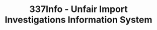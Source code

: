 ---
bigquery: https://console.cloud.google.com/bigquery?p=patents-public-data&d=usitc_investigations&page=dataset&project=sheets-management-319211
citation: US International Trade Commission 337Info Unfair Import Investigations Information
  System
contributors: US International Trade Comission
cost: None
description: US International Trade Commission 337Info Unfair Import Investigations
  Information System contains data on investigations done under Section 337. Section
  337 declares the infringement of certain statutory intellectual property rights
  and other forms of unfair competition in import trade to be unlawful practices.
  Most Section 337 investigations involve allegations of patent or registered trademark
  infringement.
documentation: FAQ and tutorial available on the site
last_edit: 04/11/2022, 17:35:11
location: https://pubapps2.usitc.gov/337external/
maintained_by: US International Trade Comission
schema_fields:
- finalIdOnViolationDue
- scheduledEndDateEvidHear
- dateCreated
- gcAttorney
- actualStartDateEvidHear
- issueDateOtherNonFinal
- finalIdOnViolationIssue
- lastUpdated
- invUnfairAct
- ouiiParticipation
- teoIdIssueDate
- complainant
- finalDetNoViolation
- dateComplaintFiled
- scheduledStartDateEvidHear
- trademarkNumbers
- currentActiveALJ
- investigationTermDate
- teoProceedingInvolved
- targetDate
- actualEndDateEvidHear
- teoIdDueDate
- docketNo
- id
- patentNumber
- teoReliefGranted
- finalDetViolation
- investigationType
- markmanHearing
- internalRemand
- currentStatus
- startDateMarkmanHearing
- endDateMarkmanHearing
- dateOfPublicationFrNotice
- respondent
- investigationNo
- title
- publication_number
- ouiiAttorney
- aljAssigned
- patentNumbers
- cafcAppeals
- htsNumbers
- copyrightNumbers
shortname: unfair_import_investigations
tags:
- import
- legal
- trade
timeframe: 2008-2021 (prior to 2008 downloadable as a JSON file)
title: 337Info - Unfair Import Investigations Information System
uuid: 2721f5ec-e599-4890-9265-9706719fc71e
---